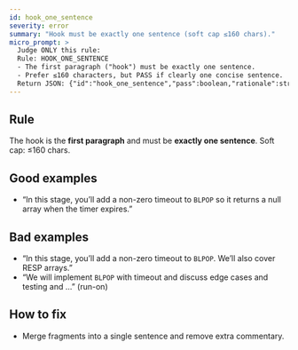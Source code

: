 ```yaml
---
id: hook_one_sentence
severity: error
summary: "Hook must be exactly one sentence (soft cap ≤160 chars)."
micro_prompt: >
  Judge ONLY this rule:
  Rule: HOOK_ONE_SENTENCE
  - The first paragraph ("hook") must be exactly one sentence.
  - Prefer ≤160 characters, but PASS if clearly one concise sentence.
  Return JSON: {"id":"hook_one_sentence","pass":boolean,"rationale":string,"suggested_fixes":string[]}
---
```


## Rule
The hook is the **first paragraph** and must be **exactly one sentence**. Soft cap: ≤160 chars.

## Good examples
- “In this stage, you’ll add a non-zero timeout to `BLPOP` so it returns a null array when the timer expires.”

## Bad examples
- “In this stage, you’ll add a non-zero timeout to `BLPOP`. We’ll also cover RESP arrays.”
- “We will implement `BLPOP` with timeout and discuss edge cases and testing and …” (run-on)

## How to fix
- Merge fragments into a single sentence and remove extra commentary.

